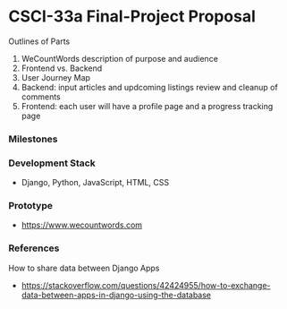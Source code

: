 # CSCI-33a Final-Project Proposal

Outlines of Parts
1. WeCountWords description of purpose and audience
1. Frontend vs. Backend
1. User Journey Map
1. Backend: input articles and updcoming listings review and cleanup of comments
1. Frontend: each user will have a profile page and a progress tracking page

### Milestones

### Development Stack
* Django, Python, JavaScript, HTML, CSS

### Prototype
* https://www.wecountwords.com

### References
How to share data between Django Apps
* https://stackoverflow.com/questions/42424955/how-to-exchange-data-between-apps-in-django-using-the-database
